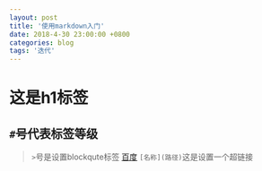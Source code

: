 ```yaml
---
layout: post
title: '使用markdown入门'
date: 2018-4-30 23:00:00 +0800
categories: blog
tags: '迭代'
---
```

# 这是h1标签
## `#`号代表标签等级
> `>`号是设置blockqute标签
[百度](www.baidu.com) `[名称](路径)`这是设置一个超链接